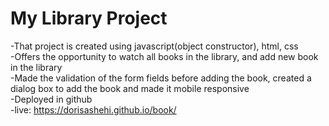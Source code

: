 # My Library Project

-That project is created using javascript(object constructor), html, css \
-Offers the opportunity to watch all books in the library, and add new book in the library \
-Made the validation of the form fields before adding the book, created a dialog box to add the book and made it mobile responsive \
-Deployed in github \
-live: https://dorisashehi.github.io/book/